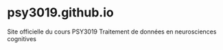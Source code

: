 # psy3019.github.io
Site officielle du cours PSY3019 Traitement de données en neurosciences cognitives
